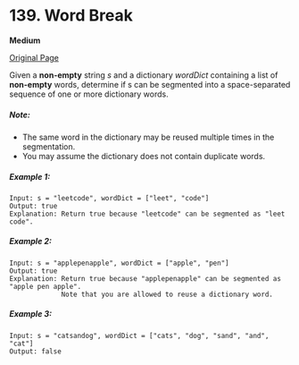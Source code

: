 # 139. Word Break

**Medium**

[Original Page](https://leetcode.com/problems/word-break/)

Given a __non-empty__ string _s_ and a dictionary _wordDict_ containing a list of __non-empty__ words, determine if s can be segmented into a space-separated sequence of one or more dictionary words.

##### Note:
- The same word in the dictionary may be reused multiple times in the segmentation.
- You may assume the dictionary does not contain duplicate words.

##### Example 1:
```
Input: s = "leetcode", wordDict = ["leet", "code"]
Output: true
Explanation: Return true because "leetcode" can be segmented as "leet code".
```

##### Example 2:
```
Input: s = "applepenapple", wordDict = ["apple", "pen"]
Output: true
Explanation: Return true because "applepenapple" can be segmented as "apple pen apple".
             Note that you are allowed to reuse a dictionary word.
```

##### Example 3:
```
Input: s = "catsandog", wordDict = ["cats", "dog", "sand", "and", "cat"]
Output: false
```
